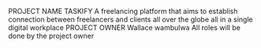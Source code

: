 PROJECT NAME
TASKIFY
A freelancing platform that aims to establish connection between freelancers and clients all over the globe all in a single digital workplace
PROJECT OWNER
Wallace wambulwa
All roles will be done by the project owner


